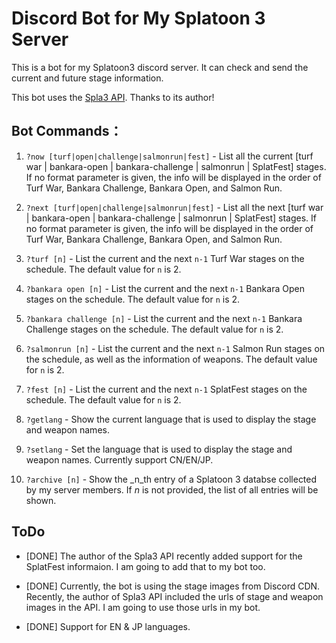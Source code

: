 # Discord Bot for My Splatoon 3 Server

This is a bot for my Splatoon3 discord server. It can check and send the current and future stage information.

This bot uses the [Spla3 API](https://spla3.yuu26.com/). Thanks to its author!

## Bot Commands：

1. `?now [turf|open|challenge|salmonrun|fest]` - List all the current [turf war | bankara-open | bankara-challenge | salmonrun | SplatFest] stages. If no format parameter is given, the info will be displayed in the order of Turf War, Bankara Challenge, Bankara Open, and Salmon Run.

2. `?next [turf|open|challenge|salmonrun|fest]` - List all the next [turf war | bankara-open | bankara-challenge | salmonrun | SplatFest] stages. If no format parameter is given, the info will be displayed in the order of Turf War, Bankara Challenge, Bankara Open, and Salmon Run.

3. `?turf [n]` - List the current and the next `n-1` Turf War stages on the schedule. The default value for `n` is 2.

4. `?bankara open [n]` -  List the current and the next `n-1` Bankara Open stages on the schedule. The default value for `n` is 2.

5. `?bankara challenge [n]` - List the current and the next `n-1` Bankara Challenge stages on the schedule. The default value for `n` is 2.

6. `?salmonrun [n]` - List the current and the next `n-1` Salmon Run stages on the schedule, as well as the information of weapons. The default value for `n` is 2.

7. `?fest [n]` - List the current and the next `n-1` SplatFest stages on the schedule. The default value for `n` is 2.

8. `?getlang` - Show the current language that is used to display the stage and weapon names.

9. `?setlang` - Set the language that is used to display the stage and weapon names. Currently support CN/EN/JP.

10. `?archive [n]` - Show the _n_th entry of a Splatoon 3 databse collected by my server members. If _n_ is not provided, the list of all entries will be shown.

## ToDo

- [DONE] The author of the Spla3 API recently added support for the SplatFest informaion. I am going to add that to my bot too.

- [DONE] Currently, the bot is using the stage images from Discord CDN. Recently, the author of Spla3 API included the urls of stage and weapon images in the API. I am going to use those urls in my bot.

- [DONE] Support for EN & JP languages.